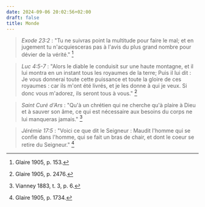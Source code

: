 ```yaml
---
date: 2024-09-06 20:02:56+02:00
draft: false
title: Monde
---
```





> *Exode 23:2* :  "Tu ne suivras point la multitude pour faire le mal; et en jugement tu n'acquiesceras pas à l'avis du plus grand nombre pour dévier de la vérité." [^1]

[^1]: Glaire 1905, p. 153.

> *Luc 4:5-7* : "Alors le diable le conduisit sur une haute montagne, et il lui montra en un instant tous les royaumes de la terre; Puis il lui dit : Je vous donnerai toute cette puissance et toute la gloire de ces royaumes : car ils m'ont été livrés, et je les donne à qui je veux. Si donc vous m'adorez, ils seront tous à vous." [^2]

[^2]: Glaire 1905, p. 2476.

> *Saint Curé d'Ars* : "Qu'à un chrétien qui ne cherche qu'à plaire à Dieu et à sauver son âme, ce qui est nécessaire aux besoins du corps ne lui manqueras jamais." [^3]

[^3]: Vianney 1883, t. 3, p. 6.

> *Jérémie 17:5* : "Voici ce que dit le Seigneur : Maudit l'homme qui se confie dans l'homme, qui se fait un bras de chair, et dont le coeur se retire du Seigneur." [^4]

[^4]: Glaire 1905, p. 1734.


